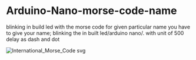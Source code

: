 # Arduino-Nano-morse-code-name
blinking in build led with the morse code for given particular name
you have to give your name; blinking the in built led/arduino nano/. with unit of 500 delay as dash and dot 

![International_Morse_Code svg](https://user-images.githubusercontent.com/113375991/189714586-ec5218f5-e09a-4def-b9ad-d4a8427ad4f1.JPEG)

